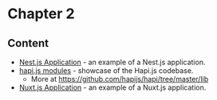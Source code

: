 # Chapter 2

## Content

* [Nest.js Application](nest-js-application) - an example of a Nest.js application.
* [hapi.js modules](hapi-libs) - showcase of the Hapi.js codebase.
  * More at https://github.com/hapijs/hapi/tree/master/lib
* [Nuxt.js Application](nuxt-js-application) - an example of a Nuxt.js application.
